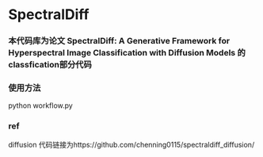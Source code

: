 # SpectralDiff

### 本代码库为论文 SpectralDiff: A Generative Framework for Hyperspectral Image Classification with Diffusion Models 的classfication部分代码

### 使用方法
python workflow.py

### ref
diffusion 代码链接为https://github.com/chenning0115/spectraldiff_diffusion/
